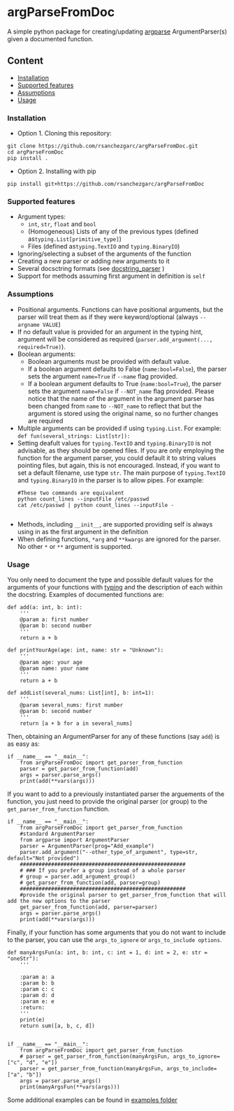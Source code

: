 # argParseFromDoc

A simple python package for creating/updating [argparse](https://docs.python.org/3/library/argparse.html)
ArgumentParser(s) given a documented function.

## Content

- [Installation](#Installation)
- [Supported features](#Supported-features)
- [Assumptions](#Assumptions)
- [Usage](#Usage)

### Installation

- Option 1. Cloning this repository:
```
git clone https://github.com/rsanchezgarc/argParseFromDoc.git
cd argParseFromDoc
pip install .
```
- Option 2. Installing with pip
```
pip install git+https://github.com/rsanchezgarc/argParseFromDoc
```

### Supported features

- Argument types:
  - `int`, `str`, `float` and `bool`
  - (Homogeneous) Lists of any of the previous types (defined as`typing.List[primitive_type]`)
  - Files (defined as`typing.TextIO` and `typing.BinaryIO`)
- Ignoring/selecting a subset of the arguments of the function
- Creating a new parser or adding new arguments to it
- Several docsctring formats (see [docstring_parser](https://github.com/rr-/docstring_parser) )
- Support for methods assuming first argument in definition is `self`

### Assumptions
  - Positional arguments. Functions can have positional arguments, but the parser will treat them as 
    if they were keyword/optional (always `--argname VALUE`)
  - If no default value is provided for an argument in the typing hint, argument will be considered as
    required (`parser.add_argument(..., required=True)`).
  - Boolean arguments:
    - Boolean arguments must be provided with default value.
    - If a boolean argument defaults to False (`name:bool=False`), the parser sets
    the argument `name=True` if `--name` flag provided.
    - If a boolean argument defaults to True (`name:bool=True`), the parser sets
    the argument `name=False` if `--NOT_name` flag provided. Please notice that the name of
    the argument in the argument parser has been changed from `name` to `--NOT_name` to reflect that
    but the argument is stored using the original name, so
    no further changes are required
  - Multiple arguments can be provided if using `typing.List`. For example:
        `def fun(several_strings: List[str]):`
  - Setting deafult values for `typing.TextIO` and `typing.BinaryIO` is not advisable, as they should be opened files. 
    If you are only employing the function for the argument parser, you could default it to
    string values pointing files, but again, this is not encouraged. Instead, if you want to set a default filename,
    use type `str`. The main purpose of `typing.TextIO` and `typing.BinaryIO` in the parser is to allow pipes. For example:
    ```
    #These two commands are equivalent
    python count_lines --inputFile /etc/passwd 
    cat /etc/passwd | python count_lines --inputFile -
 
    ```
  - Methods, including `__init__`, are supported providing self is always using in as the first 
    argument in the definition
  - When defining functions, `*arg` and `**kwargs` are ignored for the parser. No other `*` or `**` argument
    is supported.

### Usage

You only need to document the type and possible default values for the arguments of your functions
with [typing](https://docs.python.org/3/library/typing.html) and the description of each within the docstring.
Examples of documented functions are:

```
def add(a: int, b: int):
    '''
    @param a: first number
    @param b: second number
    '''
    return a + b
    
def printYourAge(age: int, name: str = "Unknown"):
    '''
    @param age: your age
    @param name: your name
    '''
    return a + b
    
def addList(several_nums: List[int], b: int=1):
    '''
    @param several_nums: first number
    @param b: second number
    '''
    return [a + b for a in several_nums]

```

Then, obtaining an ArgumentParser for any of these functions (say `add`) is as easy as:

```
if __name__ == "__main__":
    from argParseFromDoc import get_parser_from_function
    parser = get_parser_from_function(add)
    args = parser.parse_args()
    print(add(**vars(args)))
```

If you want to add to a previously instantiated parser the arguements of the function,
you just need to provide the original parser (or group) to the `get_parser_from_function` function.

```
if __name__ == "__main__":
    from argParseFromDoc import get_parser_from_function
    #standard ArgumentParser
    from argparse import ArgumentParser
    parser = ArgumentParser(prog="Add_example")
    parser.add_argument("--other_type_of_argument", type=str, default="Not provided")
    #####################################################
    # ### If you prefer a group instead of a whole parser
    # group = parser.add_argument_group()
    # get_parser_from_function(add, parser=group)
    #####################################################
    #provide the original parser to get_parser_from_function that will add the new options to the parser
    get_parser_from_function(add, parser=parser)
    args = parser.parse_args()
    print(add(**vars(args)))
```
Finally, if your function has some arguments that you do not want to include
to the parser, you can use the `args_to_ignore` or `args_to_include options`. 

```
def manyArgsFun(a: int, b: int, c: int = 1, d: int = 2, e: str = "oneStr"):
    '''

    :param a: a
    :param b: b
    :param c: c
    :param d: d
    :param e: e
    :return:
    '''
    print(e)
    return sum([a, b, c, d])


if __name__ == "__main__":
    from argParseFromDoc import get_parser_from_function
    # parser = get_parser_from_function(manyArgsFun, args_to_ignore=["c", "d", "e"])
    parser = get_parser_from_function(manyArgsFun, args_to_include=["a", "b"])
    args = parser.parse_args()
    print(manyArgsFun(**vars(args)))

```


Some additional examples can be found in [examples folder](examples)